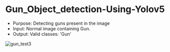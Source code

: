 # Gun_Object_detection-Using-Yolov5
* Purpose: Detecting guns present in the image
* Input: Normal image containing Gun. 
* Output: Valid classes: 'Gun'

![gun_test3](https://user-images.githubusercontent.com/97952352/150189058-bbffd6ad-6dc9-4178-bd5f-e60e4e6d87a0.jpg)

